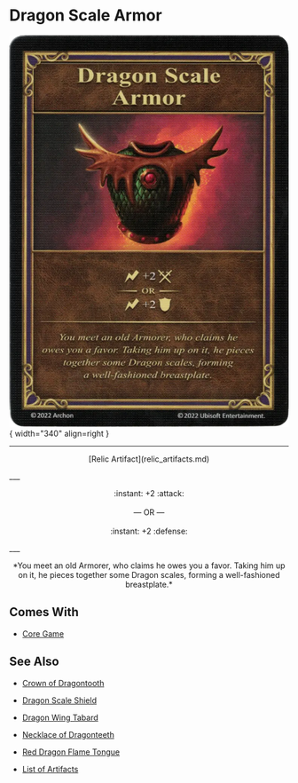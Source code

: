 # Dragon Scale Armor

![Dragon Scale Armor](../assets/artifacts_relic-dragon_scale_armor.webp){ width="340" align=right }
___
<p style="text-align: center;" markdown>[Relic Artifact](relic_artifacts.md)</p>
___
<p style="text-align: center;" markdown>:instant: +2 :attack:<br><br>— OR —<br><br>:instant: +2 :defense:</p>
___
<p style="text-align: center;" markdown>*You meet an old Armorer, who claims he owes you a favor. Taking him up on it, he pieces together some Dragon scales, forming a well-fashioned breastplate.*</p>


## Comes With

- [Core Game](../content.md)


## See Also

- [Crown of Dragontooth](crown_of_dragontooth.md)
- [Dragon Scale Shield](dragon_scale_shield.md)
- [Dragon Wing Tabard](dragon_wing_tabard.md)
- [Necklace of Dragonteeth](necklace_of_dragonteeth.md)
- [Red Dragon Flame Tongue](red_dragon_flame_tongue.md)

- [List of Artifacts](index.md)
